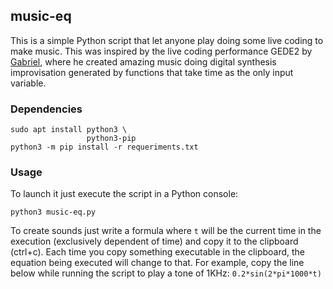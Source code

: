 
## music-eq 

This is a simple Python script that let anyone play doing some live coding to make music. This was inspired by the live coding performance GEDE2 by [Gabriel](https://github.com/gabochi/rampcode), where he created amazing music doing digital synthesis improvisation generated by functions that take time as the only input variable.

### Dependencies


```
sudo apt install python3 \
                 python3-pip
python3 -m pip install -r requeriments.txt
```


### Usage

To launch it just execute the script in a Python console:
```
python3 music-eq.py
```

To create sounds just write a formula where `t` will be the current time in the execution (exclusively dependent of time) and copy it to the clipboard (ctrl+c). Each time you copy something executable in the clipboard, the equation being executed will change to that.
For example, copy the line below while running the script to play a tone of 1KHz:
`0.2*sin(2*pi*1000*t)`


